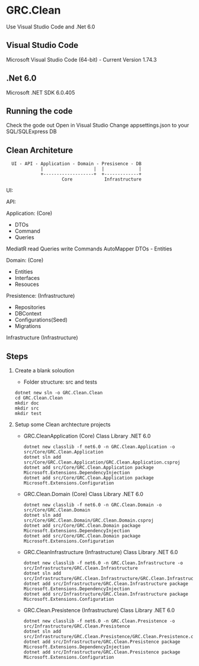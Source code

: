 # GRC.Clean
 Use Visual Studio Code and .Net 6.0

## Visual Studio Code
 Microsoft Visual Studio Code (64-bit) - Current
 Version 1.74.3

## .Net 6.0
 Microsoft .NET SDK 6.0.405

## Running the code
 Check the gode out
 Open in Visual Studio
 Change appsettings.json to your SQL/SQLExpress DB


 ## Clean Architeture

``` 
  UI - API - Application - Domain - Presisence - DB
             |                   |  |             |
             +-------------------+  +-------------+
                     Core            Infrastructure
```
  UI:

  API:

  Application: (Core)
  - DTOs
  - Command
  - Queries

  MediatR
  read Queries
  write Commands
  AutoMapper
  DTOs - Entities

  Domain: (Core)
  - Entities
  - Interfaces
  - Resouces

  Presistence: (Infrastructure)
  - Repositories
  - DBContext
  - Configurations(Seed)
  - Migrations

  Infrastructure (Infrastructure)


 ## Steps

 1. Create a blank soloution
    - Folder structure: src and tests
    ```
    dotnet new sln -o GRC.Clean.Clean
    cd GRC.Clean.Clean
    mkdir doc
    mkdir src
    mkdir test
    ```    

 2. Setup some Clean archtecture projects
    - GRC.CleanApplication (Core)
       Class Library .NET 6.0
       ```
       dotnet new classlib -f net6.0 -n GRC.Clean.Application -o src/Core/GRC.Clean.Application
       dotnet sln add src/Core/GRC.Clean.Application/GRC.Clean.Application.csproj
       dotnet add src/Core/GRC.Clean.Application package Microsoft.Extensions.DependencyInjection
       dotnet add src/Core/GRC.Clean.Application package Microsoft.Extensions.Configuration
       ```
    - GRC.Clean.Domain (Core)
       Class Library .NET 6.0
       ```
       dotnet new classlib -f net6.0 -n GRC.Clean.Domain -o src/Core/GRC.Clean.Domain
       dotnet sln add src/Core/GRC.Clean.Domain/GRC.Clean.Domain.csproj
       dotnet add src/Core/GRC.Clean.Domain package Microsoft.Extensions.DependencyInjection
       dotnet add src/Core/GRC.Clean.Domain package Microsoft.Extensions.Configuration
       ```       
    - GRC.CleanInfrastructure (Infrastructure)
       Class Library .NET 6.0
       ```
       dotnet new classlib -f net6.0 -n GRC.Clean.Infrastructure -o src/Infrastructure/GRC.Clean.Infrastructure
       dotnet sln add src/Infrastructure/GRC.Clean.Infrastructure/GRC.Clean.Infrastructure.csproj
       dotnet add src/Infrastructure/GRC.Clean.Infrastructure package Microsoft.Extensions.DependencyInjection
       dotnet add src/Infrastructure/GRC.Clean.Infrastructure package Microsoft.Extensions.Configuration

       ```              
    - GRC.Clean.Presistence (Infrastructure)
       Class Library .NET 6.0
       ```
       dotnet new classlib -f net6.0 -n GRC.Clean.Presistence -o src/Infrastructure/GRC.Clean.Presistence
       dotnet sln add src/Infrastructure/GRC.Clean.Presistence/GRC.Clean.Presistence.csproj
       dotnet add src/Infrastructure/GRC.Clean.Presistence package Microsoft.Extensions.DependencyInjection
       dotnet add src/Infrastructure/GRC.Clean.Presistence package Microsoft.Extensions.Configuration

       ```      

